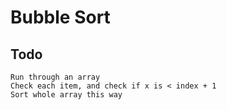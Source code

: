 # Bubble Sort

## Todo

    Run through an array
    Check each item, and check if x is < index + 1
    Sort whole array this way